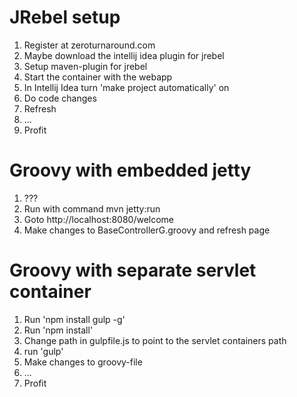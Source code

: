 JRebel setup
============

1. Register at zeroturnaround.com
2. Maybe download the intellij idea plugin for jrebel
3. Setup maven-plugin for jrebel
4. Start the container with the webapp
5. In Intellij Idea turn 'make project automatically' on
6. Do code changes
7. Refresh
8. ...
9. Profit


Groovy with embedded jetty
==========================

1. ???
2. Run with command mvn jetty:run
3. Goto http://localhost:8080/welcome
4. Make changes to BaseControllerG.groovy and refresh page


Groovy with separate servlet container
======================================

1. Run 'npm install gulp -g'
2. Run 'npm install'
3. Change path in gulpfile.js to point to the servlet containers path
4. run 'gulp'
5. Make changes to groovy-file
6. ...
7. Profit
